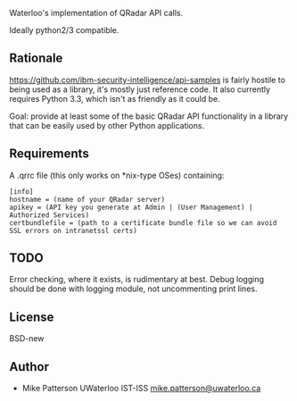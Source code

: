 Waterloo's implementation of QRadar API calls.

Ideally python2/3 compatible.

Rationale
---------

https://github.com/ibm-security-intelligence/api-samples is fairly hostile to being used as a library, it's mostly just reference code. It also currently requires Python 3.3, which isn't as friendly as it could be.

Goal: provide at least some of the basic QRadar API functionality in a library that can be easily used by other Python applications.

Requirements
------------

A .qrrc file (this only works on *nix-type OSes) containing:

```
[info]
hostname = (name of your QRadar server)
apikey = (API key you generate at Admin | (User Management) | Authorized Services)
certbundlefile = (path to a certificate bundle file so we can avoid SSL errors on intranetssl certs)
```

TODO
----

Error checking, where it exists, is rudimentary at best. Debug logging should be done with logging module, not uncommenting print lines.

License
-------

BSD-new

Author
------

* Mike Patterson UWaterloo IST-ISS <mike.patterson@uwaterloo.ca>
